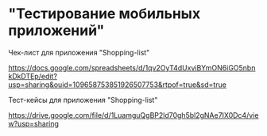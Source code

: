 #  "Тестирование мобильных приложений"

Чек-лист для приложения "Shopping-list"

https://docs.google.com/spreadsheets/d/1qv2OyT4dUxviBYmON6iGO5nbnkDkDTEp/edit?usp=sharing&ouid=109658753851926507753&rtpof=true&sd=true

Тест-кейсы для приложения "Shopping-list"

https://drive.google.com/file/d/1LuamguQgBP2ld70gh5bl2gNAe7IX0Dc4/view?usp=sharing
